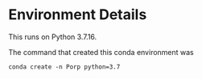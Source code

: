 # Environment Details

This runs on Python 3.7.16.

The command that created this conda environment was

``` shell
conda create -n Porp python=3.7
```

